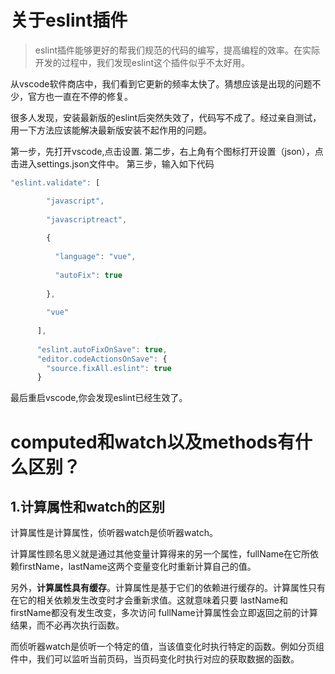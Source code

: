# 关于eslint插件

> eslint插件能够更好的帮我们规范的代码的编写，提高编程的效率。在实际开发的过程中，我们发现eslint这个插件似乎不太好用。

从vscode软件商店中，我们看到它更新的频率太快了。猜想应该是出现的问题不少，官方也一直在不停的修复。

很多人发现，安装最新版的eslint后突然失效了，代码写不成了。经过亲自测试，用一下方法应该能解决最新版安装不起作用的问题。

第一步，先打开vscode,点击设置.
第二步，右上角有个图标打开设置（json），点击进入settings.json文件中。
第三步，输入如下代码

```js
"eslint.validate": [

        "javascript",
    
        "javascriptreact",
    
        {
    
          "language": "vue",
    
          "autoFix": true
    
        },
    
        "vue"
    
      ],
    
      "eslint.autoFixOnSave": true,
      "editor.codeActionsOnSave": {
        "source.fixAll.eslint": true
      }
```

最后重启vscode,你会发现eslint已经生效了。

# computed和watch以及methods有什么区别？

## 1.计算属性和watch的区别

计算属性是计算属性，侦听器watch是侦听器watch。

计算属性顾名思义就是通过其他变量计算得来的另一个属性，fullName在它所依赖firstName，lastName这两个变量变化时重新计算自己的值。

另外，**计算属性具有缓存**。计算属性是基于它们的依赖进行缓存的。计算属性只有在它的相关依赖发生改变时才会重新求值。这就意味着只要 lastName和firstName都没有发生改变，多次访问 fullName计算属性会立即返回之前的计算结果，而不必再次执行函数。

而侦听器watch是侦听一个特定的值，当该值变化时执行特定的函数。例如分页组件中，我们可以监听当前页码，当页码变化时执行对应的获取数据的函数。
